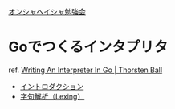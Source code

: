 [オンシャヘイシャ勉強会](https://twitter.com/search?l=&q=%23%E3%82%AA%E3%83%B3%E3%82%B7%E3%83%A3%E3%83%98%E3%82%A4%E3%82%B7%E3%83%A3&src=typd&lang=ja)

# Goでつくるインタプリタ

ref. [Writing An Interpreter In Go | Thorsten Ball](https://interpreterbook.com/)

* [イントロダクション](00.md)
* [字句解析（Lexing）](01.md)

